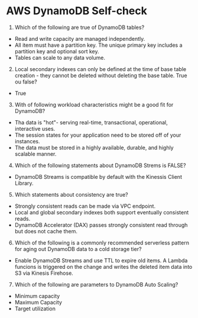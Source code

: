 # AWS DynamoDB Self-check

1. Which of the following are true of DynamoDB tables?

* Read and write capacity are managed independently.
* All item must have a partition key. The unique primary key
includes a partition key and optional sort key.
* Tables can scale to any data volume.

2. Local secondary indexes can only be defined at the time
of base table creation - they cannot be deleted without deleting 
the base table. True ou false?

* True

3. With of following workload characteristics might be a good fit 
for DynamoDB?

* Tha data is "hot"- serving real-time, transactional, operational,
interactive uses.
* The session states for your application need to be stored off of
your instances.
* The data must be stored in a highly available, durable, and highly scalable manner.

4.  Which of the following statements about DynamoDB Strems is FALSE?

* DynamoDB Streams is compatible by default with the Kinessis Client Library.

5. Which statements about consistency are true?

* Strongly consistent reads can be made via VPC endpoint.
* Local and global secondary indexes both support eventually consistent reads.
* DynamoDB Accelerator (DAX) passes strongly consistent read through but does not 
cache them.

6. Which of the following is a commonly recommended serverless pattern for 
aging out DynamoDB data to a cold storage tier?

* Enable DynamoDB Streams and use TTL to expire old items. A Lambda funcions is 
triggered on the change and writes the deleted item data into S3 via Kinesis Firehose.

7. Which of the following are parameters to DynamoDB Auto Scaling?

* Minimum capacity
* Maximum Capacity
* Target utilization
